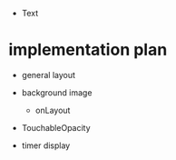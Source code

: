 
+ Text

# implementation plan

+ general layout

+ background image
  + onLayout

+ TouchableOpacity

+ timer display



